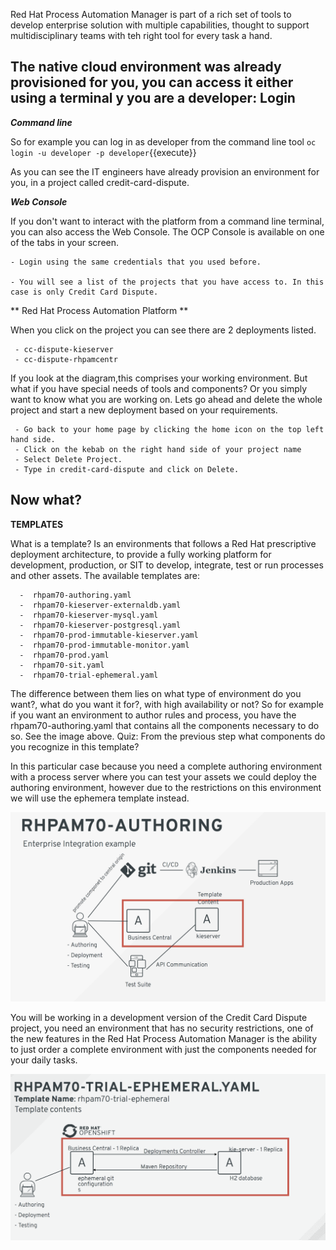 Red Hat Process Automation Manager is part of a rich set of tools to develop enterprise solution with multiple capabilities, thought to support multidisciplinary teams with teh right tool for every task a hand.

The native cloud environment was already provisioned for you, you can access it either using a terminal y you are a developer:
Login
-----

***Command line***

So for example you can log in as developer from the command line tool `oc login -u developer -p developer`{{execute}}

As you can see the IT engineers have already provision an environment for you, in a project called credit-card-dispute.


***Web Console***

If you don't want to interact with the platform from a command line terminal, you can also access the Web Console. The OCP Console is available on one of the tabs in your screen.

    - Login using the same credentials that you used before.

    - You will see a list of the projects that you have access to. In this case is only Credit Card Dispute.

** Red Hat Process Automation Platform **

When you click on the project you can see there are 2 deployments listed.

     - cc-dispute-kieserver
     - cc-dispute-rhpamcentr

 If you look at the diagram,this comprises your working environment.
 But what if you have special needs of tools and components? Or you simply want to know what you are working on.
 Lets go ahead and delete the whole project and start a new deployment based on your requirements.

     - Go back to your home page by clicking the home icon on the top left hand side.
     - Click on the kebab on the right hand side of your project name
     - Select Delete Project.
     - Type in credit-card-dispute and click on Delete.

Now what?
---------

****TEMPLATES****


 What is a template? Is an environments that follows a Red Hat prescriptive deployment architecture, to provide a fully working  platform for development, production, or SIT  to develop, integrate, test or run processes and other assets.
 The available templates are:

      -  rhpam70-authoring.yaml
      -  rhpam70-kieserver-externaldb.yaml
      -  rhpam70-kieserver-mysql.yaml
      -  rhpam70-kieserver-postgresql.yaml
      -  rhpam70-prod-immutable-kieserver.yaml
      -  rhpam70-prod-immutable-monitor.yaml
      -  rhpam70-prod.yaml
      -  rhpam70-sit.yaml
      -  rhpam70-trial-ephemeral.yaml

 The difference between them lies on what type of environment do you want?, what do you want it for?, with high availability or not? So for example if you want an environment to author rules and process, you have the rhpam70-authoring.yaml that contains all the components necessary to do so. See the image above.
 Quiz: From the previous step what components do you recognize in this template?

 In this particular case because you need a complete authoring environment with a process server where you can test your assets we could deploy the authoring environment, however due to the restrictions on this environment we will use the ephemera template instead.

<img src="../../assets/middleware/rhpam-7-workshop/rhpam70-authoring.png" width="600" />

You will be working in a development version of the Credit Card Dispute project, you need an environment that has no security restrictions, one of the new features in the Red Hat Process Automation Manager is the ability to just order a complete environment with just the components needed for your daily tasks.

<img src="../../assets/middleware/rhpam-7-workshop/rhpam70-ephimeral-template.png" width="600" />
